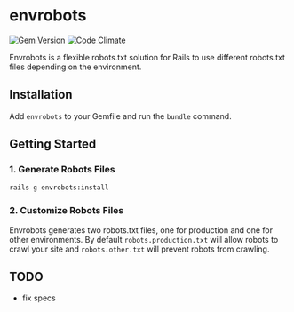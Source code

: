 # envrobots
[![Gem Version](https://badge.fury.io/rb/envrobots.png)](http://badge.fury.io/rb/envrobots)
[![Code Climate](https://codeclimate.com/github/jamescmartinez/envrobots.png)](https://codeclimate.com/github/jamescmartinez/envrobots)

Envrobots is a flexible robots.txt solution for Rails to use different robots.txt files depending on the environment.

## Installation

Add `envrobots` to your Gemfile and run the `bundle` command.

## Getting Started

### 1. Generate Robots Files
```bash
rails g envrobots:install
```
### 2. Customize Robots Files
Envrobots generates two robots.txt files, one for production and one for other environments. By default `robots.production.txt` will allow robots to crawl your site and `robots.other.txt` will prevent robots from crawling.

## TODO
- fix specs

